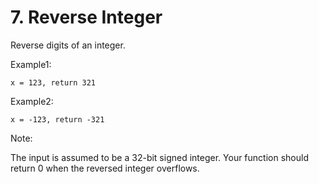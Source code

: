 # 7. Reverse Integer

Reverse digits of an integer.

Example1:
```
x = 123, return 321
```

Example2:
```
x = -123, return -321
```

Note:

The input is assumed to be a 32-bit signed integer. Your function should return 0 when the reversed integer overflows.
